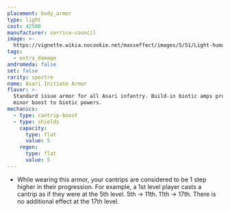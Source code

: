 ```yaml
---
placement: body_armor
type: light
cost: 42500
manufacturer: serrice-council
image: >-
  https://vignette.wikia.nocookie.net/masseffect/images/5/51/Light-human-Phoenix.png/revision/latest/scale-to-width-down/160?cb=20100209134257
tags:
  - extra_damage
andromeda: false
set: false
rarity: spectre
name: Asari Initiate Armor
flavor: >-
  Standard issue armor for all Asari infantry. Build-in biotic amps provide a
  minor boost to biotic powers.
mechanics:
  - type: cantrip-boost
  - type: shields
    capacity:
      type: flat
      value: 5
    regen:
      type: flat
      value: 5
---
```

- While wearing this armor, your cantrips are considered to be 1 step higher in their progression.
For example, a 1st level player casts a cantrip as if they were at the 5th level. 5th -> 11th. 11th
-> 17th. There is no additional effect at the 17th level.
